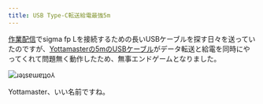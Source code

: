 ```yaml
---
title: USB Type-C転送給電最強5m
---
```

[作業配信](https://www.youtube.com/c/r7kamura)でsigma fp Lを接続するための長いUSBケーブルを探す日々を送っていたのですが、[Yottamasterの5mのUSBケーブル](https://www.amazon.co.jp/dp/B09Y1BY75P)がデータ転送と給電を同時にやってくれて問題無く動作したため、無事エンドゲームとなりました。

![](https://lh3.googleusercontent.com/b-pUVDhWqnNGjtFHk6EN9YmSS648tV0CHgx0zUbgfS-AV4dvn5V7h70VVBhT6QXPmvp8v9KOcYvYfApKpPbWKrBVEaTuP2CxWVgK3KKSQQNu7bJWgF1UjEzW1gdQ0ErqCLBuhEkTiQ2hLNV3Ft8yz8EHNIk40diIfzSBu4QDqAuxYiRxScCNJx-eapb69A "ɹǝʇsɐɯɐʇʇo⅄")

Yottamaster、いい名前ですね。
